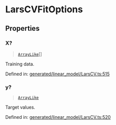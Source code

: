 # LarsCVFitOptions

## Properties

### X?

> [`ArrayLike`](../types/ArrayLike.md)[]

Training data.

Defined in:  [generated/linear\_model/LarsCV.ts:515](https://github.com/transitive-bullshit/scikit-learn-ts/blob/92ab806/packages/sklearn/src/generated/linear_model/LarsCV.ts#L515)

### y?

> [`ArrayLike`](../types/ArrayLike.md)

Target values.

Defined in:  [generated/linear\_model/LarsCV.ts:520](https://github.com/transitive-bullshit/scikit-learn-ts/blob/92ab806/packages/sklearn/src/generated/linear_model/LarsCV.ts#L520)
